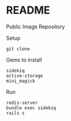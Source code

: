 # README
Public Image Repository

Setup
```
git clone
```

Gems to install
```
sidekiq
active-storage
mini_magick
```

Run
```
redis-server
bundle exec sidekiq
rails s
```

